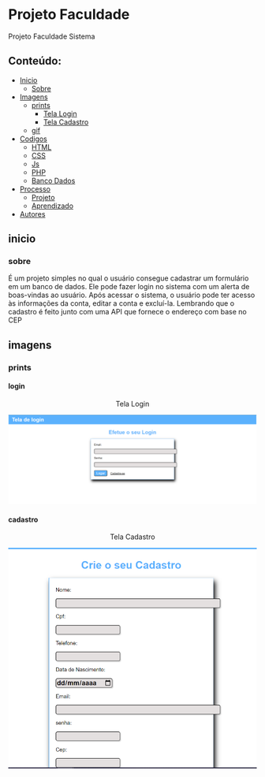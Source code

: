 # Projeto Faculdade

<p>Projeto Faculdade Sistema</p>

## Conteúdo:
- [Inicio](#inicio)
  - [Sobre](#sobre)
- [Imagens](#imagens)
  - [prints](#prints)
    - [Tela Login](#login)
    - [Tela Cadastro](#cadastro)
  - [gif](#gif)
- [Codigos](#codigos)
  - [HTML](#html)
  - [CSS](#CSS)
  - [Js](#hs)
  - [PHP](#php)
  - [Banco Dados](#bd)
- [Processo](#processo)
  - [Projeto](#projeto)
  - [Aprendizado](#aprendizado)
- [Autores](#autores)    

## inicio

### sobre

<p>É um projeto simples no qual o usuário consegue cadastrar um formulário em um banco de dados. Ele pode fazer login no sistema com um alerta de boas-vindas ao usuário. Após acessar o sistema, o usuário pode ter acesso às informações da conta, editar a conta e excluí-la. Lembrando que o cadastro é feito junto com uma API que fornece o endereço com base no CEP</p>

## imagens

### prints

#### login

<div width="100%" align="center">
<p>Tela Login</p>
<img src="Projeto_BD/Script BD/imgs/Tela Inicio.png"/>
</div>

#### cadastro

<div width="100%" align="center">
<p>Tela Cadastro</p>
<img src="Projeto_BD/Script BD/imgs/Tela Cadastro.png"/>
</div>
